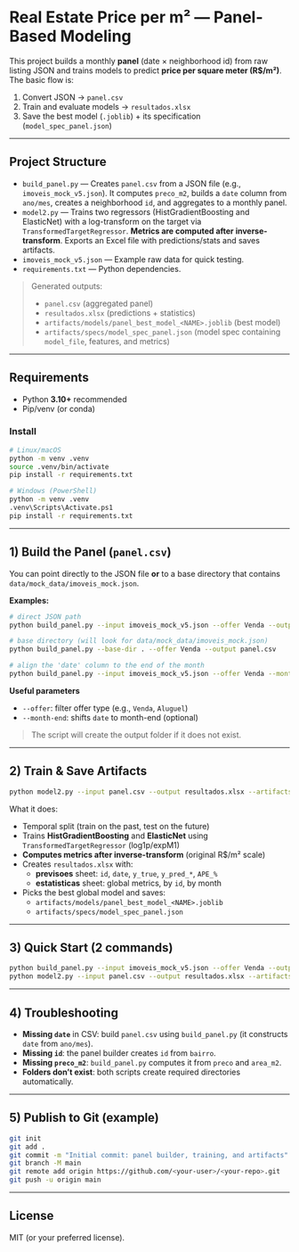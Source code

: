 # Real Estate Price per m² — Panel-Based Modeling

This project builds a monthly **panel** (date × neighborhood id) from raw listing JSON and trains models to predict **price per square meter (R$/m²)**. The basic flow is:

1) Convert JSON → `panel.csv`  
2) Train and evaluate models → `resultados.xlsx`  
3) Save the best model (`.joblib`) + its specification (`model_spec_panel.json`)

---

## Project Structure

- `build_panel.py` — Creates `panel.csv` from a JSON file (e.g., `imoveis_mock_v5.json`). It computes `preco_m2`, builds a `date` column from `ano/mes`, creates a neighborhood `id`, and aggregates to a monthly panel.
- `model2.py` — Trains two regressors (HistGradientBoosting and ElasticNet) with a log-transform on the target via `TransformedTargetRegressor`. **Metrics are computed after inverse-transform**. Exports an Excel file with predictions/stats and saves artifacts.
- `imoveis_mock_v5.json` — Example raw data for quick testing.
- `requirements.txt` — Python dependencies.

> Generated outputs:
> - `panel.csv` (aggregated panel)  
> - `resultados.xlsx` (predictions + statistics)  
> - `artifacts/models/panel_best_model_<NAME>.joblib` (best model)  
> - `artifacts/specs/model_spec_panel.json` (model spec containing `model_file`, features, and metrics)

---

## Requirements

- Python **3.10+** recommended
- Pip/venv (or conda)

### Install

```bash
# Linux/macOS
python -m venv .venv
source .venv/bin/activate
pip install -r requirements.txt

# Windows (PowerShell)
python -m venv .venv
.venv\Scripts\Activate.ps1
pip install -r requirements.txt
```

---

## 1) Build the Panel (`panel.csv`)

You can point directly to the JSON file **or** to a base directory that contains `data/mock_data/imoveis_mock.json`.

**Examples:**
```bash
# direct JSON path
python build_panel.py --input imoveis_mock_v5.json --offer Venda --output panel.csv

# base directory (will look for data/mock_data/imoveis_mock.json)
python build_panel.py --base-dir . --offer Venda --output panel.csv

# align the 'date' column to the end of the month
python build_panel.py --input imoveis_mock_v5.json --offer Venda --month-end --output panel.csv
```

**Useful parameters**
- `--offer`: filter offer type (e.g., `Venda`, `Aluguel`)  
- `--month-end`: shifts `date` to month-end (optional)

> The script will create the output folder if it does not exist.

---

## 2) Train & Save Artifacts

```bash
python model2.py --input panel.csv --output resultados.xlsx --artifacts-dir artifacts
```

What it does:
- Temporal split (train on the past, test on the future)  
- Trains **HistGradientBoosting** and **ElasticNet** using `TransformedTargetRegressor` (log1p/expM1)  
- **Computes metrics after inverse-transform** (original R$/m² scale)  
- Creates `resultados.xlsx` with:
  - **previsoes** sheet: `id`, `date`, `y_true`, `y_pred_*`, `APE_%`
  - **estatisticas** sheet: global metrics, by `id`, by month
- Picks the best global model and saves:
  - `artifacts/models/panel_best_model_<NAME>.joblib`
  - `artifacts/specs/model_spec_panel.json`

---

## 3) Quick Start (2 commands)

```bash
python build_panel.py --input imoveis_mock_v5.json --offer Venda --output panel.csv
python model2.py --input panel.csv --output resultados.xlsx --artifacts-dir artifacts
```

---

## 4) Troubleshooting

- **Missing `date`** in CSV: build `panel.csv` using `build_panel.py` (it constructs `date` from `ano/mes`).  
- **Missing `id`**: the panel builder creates `id` from `bairro`.  
- **Missing `preco_m2`**: `build_panel.py` computes it from `preco` and `area_m2`.  
- **Folders don’t exist**: both scripts create required directories automatically.

---

## 5) Publish to Git (example)

```bash
git init
git add .
git commit -m "Initial commit: panel builder, training, and artifacts"
git branch -M main
git remote add origin https://github.com/<your-user>/<your-repo>.git
git push -u origin main
```

---

## License

MIT (or your preferred license).
